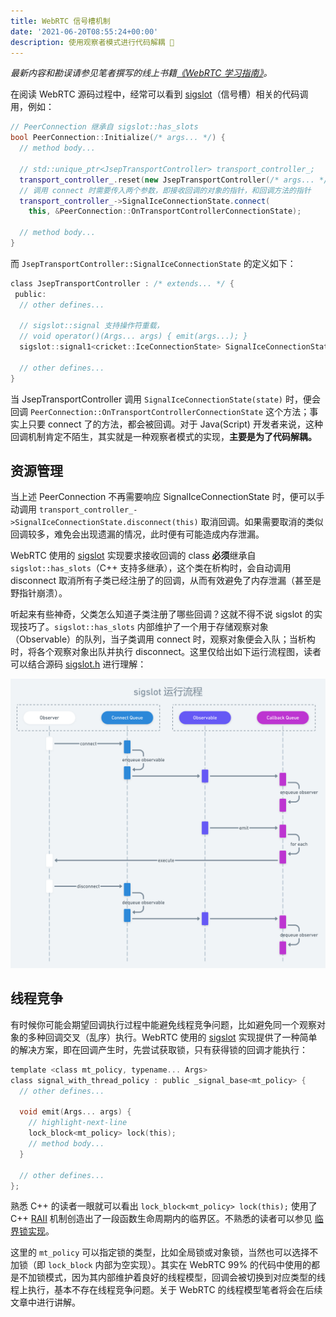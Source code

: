 ```yaml
---
title: WebRTC 信号槽机制
date: '2021-06-20T08:55:24+00:00'
description: 使用观察者模式进行代码解耦 🖖
---
```


*最新内容和勘误请参见笔者撰写的线上书籍[《WebRTC 学习指南》](https://webrtc.mthli.com/code/sigslot/)。*

在阅读 WebRTC 源码过程中，经常可以看到 [sigslot](http://sigslot.sourceforge.net/)（信号槽）相关的代码调用，例如：

```cpp:title=peer_connection.cc
// PeerConnection 继承自 sigslot::has_slots
bool PeerConnection::Initialize(/* args... */) {
  // method body...

  // std::unique_ptr<JsepTransportController> transport_controller_;
  transport_controller_.reset(new JsepTransportController(/* args... */));
  // 调用 connect 时需要传入两个参数，即接收回调的对象的指针，和回调方法的指针
  transport_controller_->SignalIceConnectionState.connect(
    this, &PeerConnection::OnTransportControllerConnectionState);

  // method body...
}
```

而 `JsepTransportController::SignalIceConnectionState` 的定义如下：

```cpp:title=jesp_transport_controller.h
class JsepTransportController : /* extends... */ {
 public:
  // other defines...

  // sigslot::signal 支持操作符重载，
  // void operator()(Args... args) { emit(args...); }
  sigslot::signal1<cricket::IceConnectionState> SignalIceConnectionState;

  // other defines...
}
```

当 JsepTransportController 调用 `SignalIceConnectionState(state)` 时，便会回调 `PeerConnection::OnTransportControllerConnectionState` 这个方法；事实上只要 connect 了的方法，都会被回调。对于 Java(Script) 开发者来说，这种回调机制肯定不陌生，其实就是一种观察者模式的实现，**主要是为了代码解耦。**

## 资源管理

当上述 PeerConnection 不再需要响应 SignalIceConnectionState 时，便可以手动调用 `transport_controller_->SignalIceConnectionState.disconnect(this)` 取消回调。如果需要取消的类似回调较多，难免会出现遗漏的情况，此时便有可能造成内存泄漏。

WebRTC 使用的 [sigslot](http://sigslot.sourceforge.net/) 实现要求接收回调的 class **必须**继承自 `sigslot::has_slots`（C++ 支持多继承），这个类在析构时，会自动调用 disconnect 取消所有子类已经注册了的回调，从而有效避免了内存泄漏（甚至是野指针崩溃）。

听起来有些神奇，父类怎么知道子类注册了哪些回调？这就不得不说 sigslot 的实现技巧了。`sigslot::has_slots` 内部维护了一个用于存储观察对象（Observable）的队列，当子类调用 connect 时，观察对象便会入队；当析构时，将各个观察对象出队并执行 disconnect。这里仅给出如下运行流程图，读者可以结合源码 [sigslot.h](https://webrtc.googlesource.com/src/+/refs/heads/master/rtc_base/third_party/sigslot/sigslot.h) 进行理解：

![](./sigslot.png)

## 线程竞争

有时候你可能会期望回调执行过程中能避免线程竞争问题，比如避免同一个观察对象的多种回调交叉（乱序）执行。WebRTC 使用的 [sigslot](http://sigslot.sourceforge.net/) 实现提供了一种简单的解决方案，即在回调产生时，先尝试获取锁，只有获得锁的回调才能执行：

```cpp:title=sigslot.h
template <class mt_policy, typename... Args>
class signal_with_thread_policy : public _signal_base<mt_policy> {
  // other defines...

  void emit(Args... args) {
    // highlight-next-line
    lock_block<mt_policy> lock(this);
    // method body...
  }

  // other defines...
};
```

熟悉 C++ 的读者一眼就可以看出 `lock_block<mt_policy> lock(this);` 使用了 C++ [RAII](https://zh.cppreference.com/w/cpp/language/raii) 机制创造出了一段函数生命周期内的临界区。不熟悉的读者可以参见 [临界锁实现](../criticalsection)。

这里的 `mt_policy` 可以指定锁的类型，比如全局锁或对象锁，当然也可以选择不加锁（即 `lock_block` 内部为空实现）。其实在 WebRTC 99% 的代码中使用的都是不加锁模式，因为其内部维护着良好的线程模型，回调会被切换到对应类型的线程上执行，基本不存在线程竞争问题。关于 WebRTC 的线程模型笔者将会在后续文章中进行讲解。
